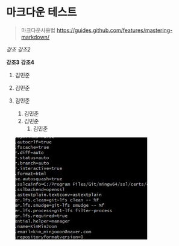 # 마크다운 테스트

>마크다운사용법
>https://guides.github.com/features/mastering-markdown/

*강조*
_강조2_

**강조3**
__강조4__


1. 김민준
2. 김민준
3. 김민준
   1. 김민준
   2. 김민준
      1. 김민준
   

   ![1111](./image/1111.jpg)

   